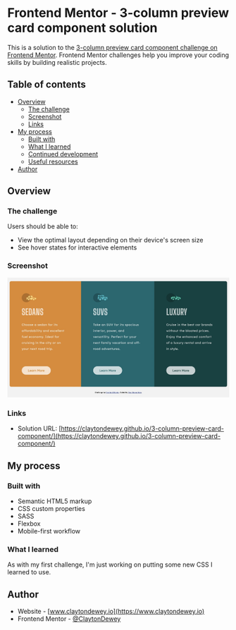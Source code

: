 # Frontend Mentor - 3-column preview card component solution

This is a solution to the [3-column preview card component challenge on Frontend Mentor](https://www.frontendmentor.io/challenges/3column-preview-card-component-pH92eAR2-). Frontend Mentor challenges help you improve your coding skills by building realistic projects.

## Table of contents

- [Overview](#overview)
  - [The challenge](#the-challenge)
  - [Screenshot](#screenshot)
  - [Links](#links)
- [My process](#my-process)
  - [Built with](#built-with)
  - [What I learned](#what-i-learned)
  - [Continued development](#continued-development)
  - [Useful resources](#useful-resources)
- [Author](#author)

## Overview

### The challenge

Users should be able to:

- View the optimal layout depending on their device's screen size
- See hover states for interactive elements

### Screenshot

![](./screenshot.jpg)

### Links

- Solution URL: [https://claytondewey.github.io/3-column-preview-card-component/](https://claytondewey.github.io/3-column-preview-card-component/)

## My process

### Built with

- Semantic HTML5 markup
- CSS custom properties
- SASS
- Flexbox
- Mobile-first workflow

### What I learned

As with my first challenge, I'm just working on putting some new CSS I learned to use.

## Author

- Website - [www.claytondewey.io](https://www.claytondewey.io)
- Frontend Mentor - [@ClaytonDewey](https://www.frontendmentor.io/profile/ClaytonDewey)
